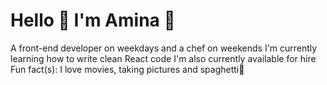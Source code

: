 # Hello 👋 I'm Amina 🌚
A front-end developer on weekdays and a chef on weekends
I'm currently learning how to write clean React code
I'm also currently available for hire
Fun fact(s): I love movies, taking pictures and spaghetti🍝
